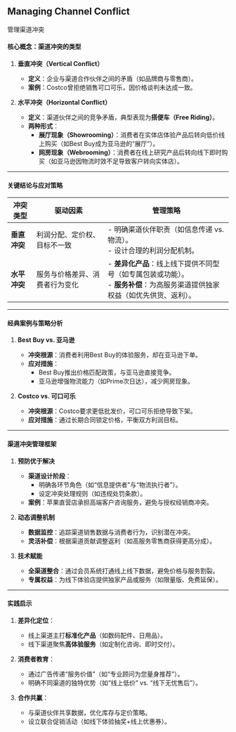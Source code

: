 ## Managing Channel Conflict

管理渠道冲突

#### 核心概念：渠道冲突的类型
1. **垂直冲突（Vertical Conflict）**  
   - **定义**：企业与渠道合作伙伴之间的矛盾（如品牌商与零售商）。  
   - **案例**：Costco曾拒绝销售可口可乐，因价格谈判未达成一致。  

2. **水平冲突（Horizontal Conflict）**  
   - **定义**：渠道伙伴之间的竞争矛盾，典型表现为**搭便车（Free Riding）**。  
   - **两种形式**：  
     - **展厅现象（Showrooming）**：消费者在实体店体验产品后转向低价线上购买（如Best Buy成为亚马逊的“展厅”）。  
     - **网房现象（Webrooming）**：消费者在线上研究产品后转向线下即时购买（如亚马逊因物流时效不足导致客户转向实体店）。  

---

#### 关键结论与应对策略
| **冲突类型**       | **驱动因素**                     | **管理策略**                                                                 |  
|--------------------|----------------------------------|-----------------------------------------------------------------------------|  
| **垂直冲突**       | 利润分配、定价权、目标不一致       | - 明确渠道伙伴职责（如信息传递 vs. 物流）。<br>- 设计合理的利润分配机制。          |  
| **水平冲突**       | 服务与价格差异、消费者行为变化     | - **差异化产品**：线上线下提供不同型号（如专属包装或功能）。<br>- **服务补偿**：为高服务渠道提供独家权益（如优先供货、返利）。 |  

---

#### 经典案例与策略分析
1. **Best Buy vs. 亚马逊**  
   - **冲突根源**：消费者利用Best Buy的体验服务，却在亚马逊下单。  
   - **应对措施**：  
     - Best Buy推出价格匹配政策，与亚马逊直接竞争。  
     - 亚马逊增强物流能力（如Prime次日达），减少网房现象。  

2. **Costco vs. 可口可乐**  
   - **冲突根源**：Costco要求更低批发价，可口可乐拒绝导致下架。  
   - **应对措施**：通过长期合同锁定价格，平衡双方利润目标。  

---

#### 渠道冲突管理框架
1. **预防优于解决**  
   - **渠道设计阶段**：  
     - 明确各环节角色（如“信息提供者”与“物流执行者”）。  
     - 设定冲突处理规则（如违规处罚条款）。  
   - **案例**：苹果直营店承担高端客户咨询服务，避免与授权经销商冲突。  

2. **动态调整机制**  
   - **数据监控**：追踪渠道销售数据与消费者行为，识别潜在冲突。  
   - **灵活补偿**：根据渠道贡献调整返利（如高服务零售商获得更高分成）。  

3. **技术赋能**  
   - **全渠道整合**：通过会员系统打通线上线下数据，避免价格与服务割裂。  
   - **专属权益**：为线下体验店提供独家产品或服务（如限量版、免费延保）。  

---

#### 实践启示
1. **差异化定位**：  
   - 线上渠道主打**标准化产品**（如数码配件、日用品）。  
   - 线下渠道聚焦**高体验服务**（如定制化咨询、即时交付）。  

2. **消费者教育**：  
   - 通过广告传递“服务价值”（如“专业顾问为您量身推荐”）。  
   - 明确不同渠道的独特优势（如“线上低价” vs. “线下无忧售后”）。  

3. **合作共赢**：  
   - 与渠道伙伴共享数据，优化库存与定价策略。  
   - 设立联合促销活动（如线下体验抽奖+线上优惠券）。  